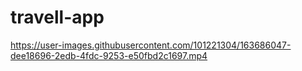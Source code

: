 # travell-app

https://user-images.githubusercontent.com/101221304/163686047-dee18696-2edb-4fdc-9253-e50fbd2c1697.mp4
